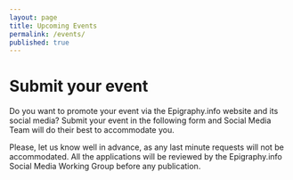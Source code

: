 ```yaml
---
layout: page
title: Upcoming Events
permalink: /events/
published: true
---
```



# Submit your event

Do you want to promote your event via the Epigraphy.info website and its social media?
Submit your event in the following form and Social Media Team will do their best to accommodate you.

Please, let us know well in advance, as any last minute requests will not be accommodated. All the applications will be reviewed by the Epigraphy.info Social Media Working Group before any publication.